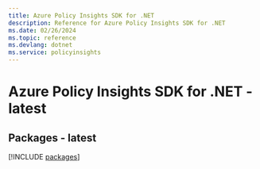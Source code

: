 ```yaml
---
title: Azure Policy Insights SDK for .NET
description: Reference for Azure Policy Insights SDK for .NET
ms.date: 02/26/2024
ms.topic: reference
ms.devlang: dotnet
ms.service: policyinsights
---
```

# Azure Policy Insights SDK for .NET - latest
## Packages - latest
[!INCLUDE [packages](policy-insights-index.md)]